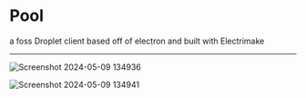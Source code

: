 # Pool
a foss Droplet client based off of electron and built with Electrimake


---
![Screenshot 2024-05-09 134936](https://github.com/colebolebole/Pool/assets/88512222/c7f23b15-244c-460d-a6fe-ba86b41a012a)

![Screenshot 2024-05-09 134941](https://github.com/colebolebole/Pool/assets/88512222/50f0ecd2-99f3-45f8-bfdb-7b4a0d2314bd)
